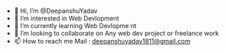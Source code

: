 - 👋 Hi, I’m @DeepanshuYadav
- 👀 I’m interested in Web Devlopment
- 🌱 I’m currently learning Web Devlopme nt 
- 💞️ I’m looking to collaborate  on Any  web  dev  project or freelance  work
- 📫 How to  reach me Mail  : deepanshuyadav1811@gmail.com   

<!---
Deepanshuyadav05/Deepanshuyadav05 is a ✨ special ✨ repository because its `README.md` (this file) appears on your GitHub profile.
You can click the Preview link to take a look at your changes.
--->
